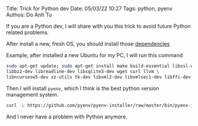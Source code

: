 Title: Trick for Python dev
Date: 05/03/22 10:27
Tags: python, pyenv
Authos: Do Anh Tu

If you are a Python dev, I will share with you this trick to avoid future Python related problems.

After install a new, fresh OS, you should install those [dependencies](https://github.com/pyenv/pyenv/wiki#suggested-build-environment)

Example, after installed a new Ubuntu for my PC, I will run this command

```bash
sudo apt-get update; sudo apt-get install make build-essential libssl-dev zlib1g-dev \
libbz2-dev libreadline-dev libsqlite3-dev wget curl llvm \
libncursesw5-dev xz-utils tk-dev libxml2-dev libxmlsec1-dev libffi-dev liblzma-dev
```

Then I will install `pyenv`, which I think is the best python version management system.

```bash
curl -L https://github.com/pyenv/pyenv-installer/raw/master/bin/pyenv-installer | bash
```

And I never have a problem with Python anymore.
